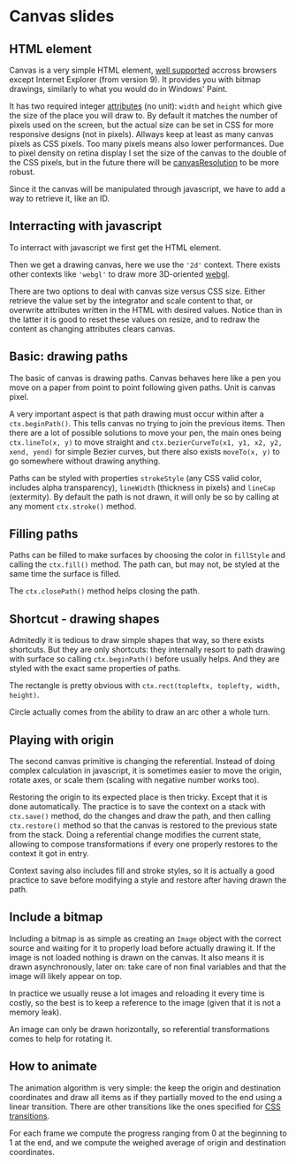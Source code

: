 # Canvas slides

## HTML element

Canvas is a very simple HTML element, [well supported](http://caniuse.com/canvas) accross browsers except Internet Explorer (from version 9). It provides you with bitmap drawings, similarly to what you would do in Windows' Paint.

It has two required integer [attributes](http://www.whatwg.org/specs/web-apps/current-work/multipage/the-canvas-element.html#the-canvas-element) (no unit): `width` and `height` which give the size of the place you will draw to. By default it matches the number of pixels used on the screen, but the actual size can be set in CSS for more responsive designs (not in pixels). Allways keep at least as many canvas pixels as CSS pixels. Too many pixels means also lower performances. Due to pixel density on retina display I set the size of the canvas to the double of the CSS pixels, but in the future there will be [canvasResolution](http://www.whatwg.org/specs/web-apps/current-work/multipage/the-canvas-element.html#pixel-density) to be more robust.

Since it the canvas will be manipulated through javascript, we have to add a way to retrieve it, like an ID.

## Interracting with javascript

To interract with javascript we first get the HTML element.

Then we get a drawing canvas, here we use the `'2d'` context. There exists other contexts like `'webgl'` to draw more 3D-oriented [webgl](https://www.khronos.org/registry/webgl/specs/1.0/#2.1).

There are two options to deal with canvas size versus CSS size. Either retrieve the value set by the integrator and scale content to that, or overwrite attributes written in the HTML with desired values. Notice than in the latter it is good to reset these values on resize, and to redraw the content as changing attributes clears canvas.

## Basic: drawing paths

The basic of canvas is drawing paths. Canvas behaves here like a pen you move on a paper from point to point following given paths. Unit is canvas pixel.

A very important aspect is that path drawing must occur within after a `ctx.beginPath()`. This tells canvas no trying to join the previous items. Then there are a lot of possible solutions to move your pen, the main ones being `ctx.lineTo(x, y)` to move straight and `ctx.bezierCurveTo(x1, y1, x2, y2, xend, yend)` for simple Bezier curves, but there also exists `moveTo(x, y)` to go somewhere without drawing anything.

Paths can be styled with properties `strokeStyle` (any CSS valid color, includes alpha transparency), `lineWidth` (thickness in pixels) and `lineCap` (extermity). By default the path is not drawn, it will only be so by calling at any moment `ctx.stroke()` method.

## Filling paths

Paths can be filled to make surfaces by choosing the color in `fillStyle` and calling the `ctx.fill()` method. The path can, but may not, be styled at the same time the surface is filled.

The `ctx.closePath()` method helps closing the path.

## Shortcut - drawing shapes

Admitedly it is tedious to draw simple shapes that way, so there exists shortcuts. But they are only shortcuts: they internally resort to path drawing with surface so calling `ctx.beginPath()` before usually helps. And they are styled with the exact same properties of paths.

The rectangle is pretty obvious with `ctx.rect(topleftx, toplefty, width, height)`.

Circle actually comes from the ability to draw an arc other a whole turn.

## Playing with origin

The second canvas primitive is changing the referential. Instead of doing complex calculation in javascript, it is sometimes easier to move the origin, rotate axes, or scale them (scaling with negative number works too).

Restoring the origin to its expected place is then tricky. Except that it is done automatically. The practice is to save the context on a stack with `ctx.save()` method, do the changes and draw the path, and then calling `ctx.restore()` method so that the canvas is restored to the previous state from the stack. Doing a referential change modifies the current state, allowing to compose transformations if every one properly restores to the context it got in entry.

Context saving also includes fill and stroke styles, so it is actually a good practice to save before modifying a style and restore after having drawn the path.

## Include a bitmap

Including a bitmap is as simple as creating an `Image` object with the correct source and waiting for it to properly load before actually drawing it. If the image is not loaded nothing is drawn on the canvas. It also means it is drawn asynchronously, later on: take care of non final variables and that the image will likely appear on top.

In practice we usually reuse a lot images and reloading it every time is costly, so the best is to keep a reference to the image (given that it is not a memory leak).

An image can only be drawn horizontally, so referential transformations comes to help for rotating it.

## How to animate

The animation algorithm is very simple: the keep the origin and destination coordinates and draw all items as if they partially moved to the end using a linear transition. There are other transitions like the ones specified for [CSS transitions](http://dev.w3.org/csswg/css3-transitions/#transition-timing-function-property).

For each frame we compute the progress ranging from 0 at the beginning to 1 at the end, and we compute the weighed average of origin and destination coordinates.